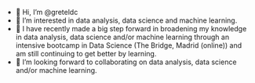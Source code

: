 - 👋 Hi, I’m @greteldc
- 👀 I’m interested in data analysis, data science and machine learning.
- 🌱 I have recently made a big step forward in broadening my knowledge in data analysis, data science and/or machine learning through an intensive bootcamp in Data Science (The Bridge, Madrid (online)) and am still continuing to get better by learning.
- 💞️ I’m looking forward to collaborating on data analysis, data science and/or machine learning.


<!---
greteldc/greteldc is a ✨ special ✨ repository because its `README.md` (this file) appears on your GitHub profile.
You can click the Preview link to take a look at your changes.
--->
